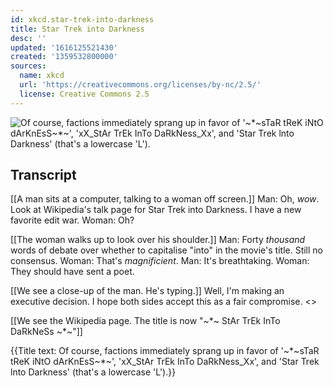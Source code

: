 ```yaml
---
id: xkcd.star-trek-into-darkness
title: Star Trek into Darkness
desc: ''
updated: '1616125521430'
created: '1359532800000'
sources:
  name: xkcd
  url: 'https://creativecommons.org/licenses/by-nc/2.5/'
  license: Creative Commons 2.5
---
```

![Of course, factions immediately sprang up in favor of '~*~sTaR tReK iNtO dArKnEsS~*~', 'xX_StAr TrEk InTo DaRkNess_Xx', and 'Star Trek lnto Darkness' (that's a lowercase 'L').](https://imgs.xkcd.com/comics/star_trek_into_darkness.png)

## Transcript
[[A man sits at a computer, talking to a woman off screen.]]
Man: Oh, *wow*. Look at Wikipedia's talk page for Star Trek into Darkness. I have a new favorite edit war. 
Woman: Oh? 

[[The woman walks up to look over his shoulder.]]
Man: Forty *thousand* words of debate over whether to capitalise "into" in the movie's title. Still no consensus.
Woman: That's *magnificient*.
Man: It's breathtaking. 
Woman: They should have sent a poet. 

[[We see a close-up of the man. He's typing.]]
Well, I'm making an executive decision. I hope both sides accept this as a fair compromise. 
<<Type type>>

[[We see the Wikipedia page. The title is now "~*~ StAr TrEk InTo DaRkNeSs ~*~"]]

{{Title text: Of course, factions immediately sprang up in favor of '~*~sTaR tReK iNtO dArKnEsS~*~', 'xX_StAr TrEk InTo DaRkNess_Xx', and 'Star Trek lnto Darkness' (that's a lowercase 'L').}}
